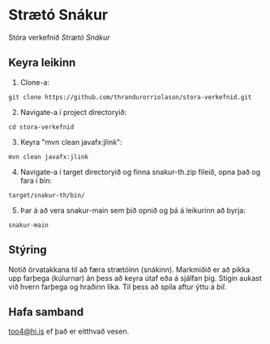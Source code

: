 # Strætó Snákur

Stóra verkefnið *Strætó Snákur*

## Keyra leikinn

1. Clone-a:
```
git clone https://github.com/thrandurorriolason/stora-verkefnid.git
```

2. Navigate-a í project directoryið:
```
cd stora-verkefnid
```

3. Keyra "mvn clean javafx:jlink":
```
mvn clean javafx:jlink
```

4. Navigate-a í target directoryið og finna snakur-th.zip fileið, opna það og fara í bin:
```
target/snakur-th/bin/
```

5. Þar á að vera snakur-main sem þið opnið og þá á leikurinn að byrja:
```
snakur-main
```


## Stýring
Notið örvatakkana til að færa strætóinn (snákinn). Markmiðið er að pikka upp farþega (kúlurnar) án þess að keyra útaf eða á sjálfan þig. Stigin aukast við hvern farþega og hraðinn líka. Til þess að spila aftur ýttu á *bil*.

## Hafa samband
too4@hi.is ef það er eitthvað vesen.
